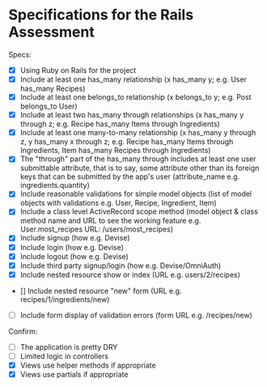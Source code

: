 # Specifications for the Rails Assessment

Specs:
- [x] Using Ruby on Rails for the project
- [x] Include at least one has_many relationship (x has_many y; e.g. User has_many Recipes) 
        <!-- User has many Adventures -->
- [x] Include at least one belongs_to relationship (x belongs_to y; e.g. Post belongs_to User)
        <!-- Adventure belongs to a User & a Location -->
- [x] Include at least two has_many through relationships (x has_many y through z; e.g. Recipe has_many Items through Ingredients)
- [x] Include at least one many-to-many relationship (x has_many y through z, y has_many x through z; e.g. Recipe has_many Items through Ingredients, Item has_many Recipes through Ingredients)
        <!-- User has many locations through Adventures -->
        <!-- Locations has many Users through Adventures -->
- [X] The "through" part of the has_many through includes at least one user submittable attribute, that is to say, some attribute other than its foreign keys that can be submitted by the app's user (attribute_name e.g. ingredients.quantity)
        <!-- Adventure has a name & recommendation field -->
- [x] Include reasonable validations for simple model objects (list of model objects with validations e.g. User, Recipe, Ingredient, Item)
        <!-- Validated presence & uniqueness in User, Adventure & Location model -->
- [x] Include a class level ActiveRecord scope method (model object & class method name and URL to see the working feature e.g. User.most_recipes URL: /users/most_recipes)
        <!-- created 3 scope methods for Adventure. (is_wishlist, adventure_done & default scope for DESC order) -->
- [x] Include signup (how e.g. Devise) 
- [x] Include login (how e.g. Devise)
- [x] Include logout (how e.g. Devise)
- [x] Include third party signup/login (how e.g. Devise/OmniAuth)
        <!-- Created Login with Github -->
- [x] Include nested resource show or index (URL e.g. users/2/recipes)
        <!-- /locations/:id/adventures -->
- [] Include nested resource "new" form (URL e.g. recipes/1/ingredients/new)
        <!-- /locations/:id/adventures/new -->
- [ ] Include form display of validation errors (form URL e.g. /recipes/new)
        <!-- Validation display on Adventure form & Location form -->

Confirm:
- [ ] The application is pretty DRY
- [ ] Limited logic in controllers
- [x] Views use helper methods if appropriate
        <!-- Added helper methods for current_user and for options for list of states -->
- [x] Views use partials if appropriate
        <!-- Used form partials on views/adventures, views/locations, & layouts/error_messages -->
